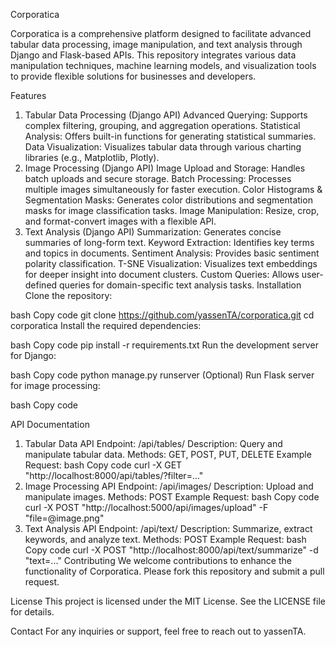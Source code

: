 Corporatica


Corporatica is a comprehensive platform designed to facilitate advanced tabular data processing, image manipulation, and text analysis through Django and Flask-based APIs. This repository integrates various data manipulation techniques, machine learning models, and visualization tools to provide flexible solutions for businesses and developers.

Features
1. Tabular Data Processing (Django API)
Advanced Querying: Supports complex filtering, grouping, and aggregation operations.
Statistical Analysis: Offers built-in functions for generating statistical summaries.
Data Visualization: Visualizes tabular data through various charting libraries (e.g., Matplotlib, Plotly).
2. Image Processing (Django API)
Image Upload and Storage: Handles batch uploads and secure storage.
Batch Processing: Processes multiple images simultaneously for faster execution.
Color Histograms & Segmentation Masks: Generates color distributions and segmentation masks for image classification tasks.
Image Manipulation: Resize, crop, and format-convert images with a flexible API.
3. Text Analysis (Django API)
Summarization: Generates concise summaries of long-form text.
Keyword Extraction: Identifies key terms and topics in documents.
Sentiment Analysis: Provides basic sentiment polarity classification.
T-SNE Visualization: Visualizes text embeddings for deeper insight into document clusters.
Custom Queries: Allows user-defined queries for domain-specific text analysis tasks.
Installation
Clone the repository:

bash
Copy code
git clone https://github.com/yassenTA/corporatica.git
cd corporatica
Install the required dependencies:

bash
Copy code
pip install -r requirements.txt
Run the development server for Django:

bash
Copy code
python manage.py runserver
(Optional) Run Flask server for image processing:

bash
Copy code

API Documentation
1. Tabular Data API
Endpoint: /api/tables/
Description: Query and manipulate tabular data.
Methods: GET, POST, PUT, DELETE
Example Request:
bash
Copy code
curl -X GET "http://localhost:8000/api/tables/?filter=..."
2. Image Processing API
Endpoint: /api/images/
Description: Upload and manipulate images.
Methods: POST
Example Request:
bash
Copy code
curl -X POST "http://localhost:5000/api/images/upload" -F "file=@image.png"
3. Text Analysis API
Endpoint: /api/text/
Description: Summarize, extract keywords, and analyze text.
Methods: POST
Example Request:
bash
Copy code
curl -X POST "http://localhost:8000/api/text/summarize" -d "text=..."
Contributing
We welcome contributions to enhance the functionality of Corporatica. Please fork this repository and submit a pull request.

License
This project is licensed under the MIT License. See the LICENSE file for details.

Contact
For any inquiries or support, feel free to reach out to yassenTA.
